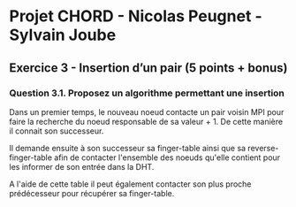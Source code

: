 # Projet CHORD - Nicolas Peugnet - Sylvain Joube

## Exercice 3 - Insertion d’un pair (5 points + bonus)

### Question 3.1. Proposez un algorithme permettant une insertion

Dans un premier temps, le nouveau noeud contacte un pair voisin MPI pour faire la recherche du noeud responsable de sa valeur + 1. De cette manière il connait son successeur.

Il demande ensuite à son successeur sa finger-table ainsi que sa reverse-finger-table afin de contacter l'ensemble des noeuds qu'elle contient pour les informer de son entrée dans la DHT.

A l'aide de cette table il peut également contacter son plus proche prédécesseur pour récupérer sa finger-table.